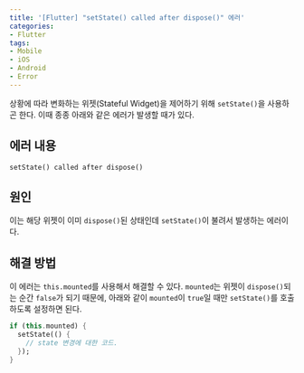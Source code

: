 ```yaml
---
title: '[Flutter] "setState() called after dispose()" 에러'
categories:
- Flutter
tags:
- Mobile
- iOS
- Android
- Error
---
```


상황에 따라 변화하는 위젯(Stateful Widget)을 제어하기 위해 `setState()`을 사용하곤 한다. 이때 종종 아래와 같은 에러가 발생할 때가 있다.

## 에러 내용

``` console
setState() called after dispose()
```

## 원인

이는 해당 위젯이 이미 `dispose()`된 상태인데 `setState()`이 불려서 발생하는 에러이다.

## 해결 방법

이 에러는 `this.mounted`를 사용해서 해결할 수 있다. `mounted`는 위젯이 `dispose()`되는 순간 `false`가 되기 때문에, 아래와 같이 `mounted`이 `true`일 때만 `setState()`를 호출하도록 설정하면 된다.

``` dart
if (this.mounted) {
  setState(() {
    // state 변경에 대한 코드.
  });
}
```

